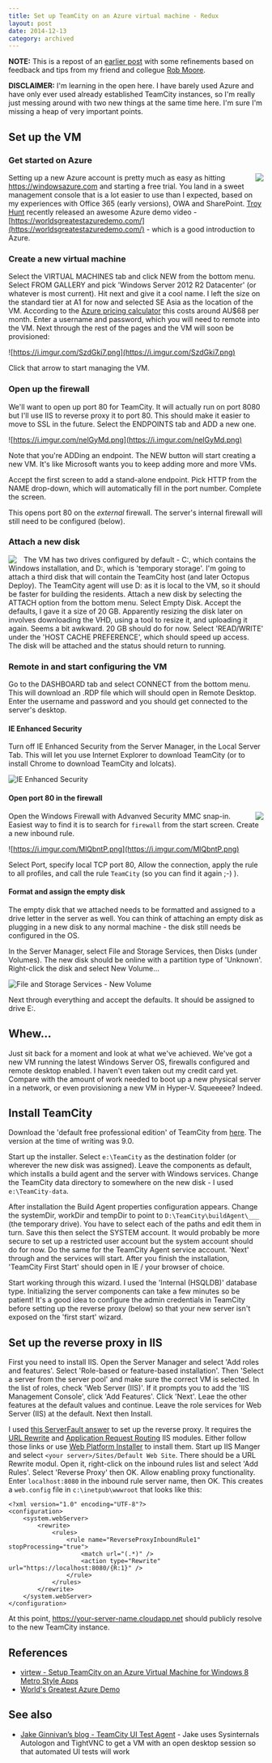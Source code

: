 ```yaml
---
title: Set up TeamCity on an Azure virtual machine - Redux
layout: post
date: 2014-12-13
category: archived
---
```


**NOTE:** This is a repost of an [earlier post](set-up-teamcity-on-an-azure-instance.html) with some refinements based on feedback and tips from my friend and collegue [Rob Moore](https://robdmoore.id.au/). 

**DISCLAIMER:** I'm learning in the open here. I have barely used Azure and have only ever used already established TeamCity instances, so I'm really just messing around with two new things at the same time here. I'm sure I'm missing a heap of very important points.


## Set up the VM


### Get started on Azure

<img src="https://i.imgur.com/AsSmaMo.png" style="float:right"/> Setting up a new Azure account is pretty much as easy as hitting <https://windowsazure.com> and starting a free trial. You land in a sweet management console that is a lot easier to use than I expected, based on my experiences with Office 365 (early versions), OWA and SharePoint. [Troy Hunt](https://www.troyhunt.com/) recently released an awesome Azure demo video - [https://worldsgreatestazuredemo.com/](https://worldsgreatestazuredemo.com/) - which is a good introduction to Azure.


### Create a new virtual machine

Select the VIRTUAL MACHINES tab and click NEW from the bottom menu. Select FROM GALLERY and pick 'Windows Server 2012 R2 Datacenter' (or whatever is most current). Hit next and give it a cool name. I left the size on the standard tier at A1 for now and selected SE Asia as the location of the VM. According to the [Azure pricing calculator](https://azure.microsoft.com/en-us/pricing/details/virtual-machines/) this costs around AU$68 per month. Enter a username and password, which you will need to remote into the VM. Next through the rest of the pages and the VM will soon be provisioned:

![https://i.imgur.com/SzdGki7.png](https://i.imgur.com/SzdGki7.png)

Click that arrow to start managing the VM. 


### Open up the firewall

We'll want to open up port 80 for TeamCity. It will actually run on port 8080 but I'll use IIS to reverse proxy it to port 80. This should make it easier to move to SSL in the future. Select the ENDPOINTS tab and ADD a new one. 

![https://i.imgur.com/nelGyMd.png](https://i.imgur.com/nelGyMd.png)

Note that you're ADDing an endpoint. The NEW button will start creating a new VM. It's like Microsoft wants you to keep adding more and more VMs.

Accept the first screen to add a stand-alone endpoint. Pick HTTP from the NAME drop-down, which will automatically fill in the port number. Complete the screen.

This opens port 80 on the *external* firewall. The server's internal firewall will still need to be configured (below).


### Attach a new disk

<img src="https://i.imgur.com/4Znf3hr.png" style="float: left; padding-right: 1em;"/> The VM has two drives configured by default - C:, which contains the Windows installation, and D:, which is 'temporary storage'. I'm going to attach a third disk that will contain the TeamCity host (and later Octopus Deploy). The TeamCity agent will use D: as it is local to the VM, so it should be faster for building the residents. Attach a new disk by selecting the ATTACH option from the bottom menu. Select Empty Disk.  Accept the defaults, I gave it a size of 20 GB. Apparently resizing the disk later on involves downloading the VHD, using a tool to resize it, and uploading it again. Seems a bit awkward. 20 GB should do for now. Select 'READ/WRITE' under the 'HOST CACHE PREFERENCE', which should speed up access. The disk will be attached and the status should return to running.


### Remote in and start configuring the VM

Go to the DASHBOARD tab and select CONNECT from the bottom menu. This will download an .RDP file which will should open in Remote Desktop. Enter the username and password and you should get connected to the server's desktop.


#### IE Enhanced Security
Turn off IE Enhanced Security from the Server Manager, in the Local Server Tab. This will let you use Internet Explorer to download TeamCity (or to install Chrome to download TeamCity and lolcats).

![IE Enhanced Security](https://i.imgur.com/N5ouyt1.png)


#### Open port 80 in the firewall

<img src="https://i.imgur.com/376xLMi.png" style="float:right"/> Open the Windows Firewall with Advanved Security MMC snap-in. Easiest way to find it is to search for `firewall` from the start screen. Create a new inbound rule.

![https://i.imgur.com/MlQbntP.png](https://i.imgur.com/MlQbntP.png)

Select Port, specify local TCP port 80, Allow the connection, apply the rule to all profiles, and call the rule `TeamCity` (so you can find it again ;-) ).


#### Format and assign the empty disk

The empty disk that we attached needs to be formatted and assigned to a drive letter in the server as well. You can think of attaching an empty disk as plugging in a new disk to any normal machine - the disk still needs be configured in the OS.

In the Server Manager, select File and Storage Services, then Disks (under Volumes). The new disk should be online with a partition type of 'Unknown'. Right-click the disk and select New Volume...

![File and Storage Services - New Volume](https://i.imgur.com/vgarRGg.png)

Next through everything and accept the defaults. It should be assigned to drive E:.


## Whew...

Just sit back for a moment and look at what we've achieved. We've got a new VM running the latest Windows Server OS, firewalls configured and remote desktop enabled. I haven't even taken out my credit card yet. Compare with the amount of work needed to boot up a new physical server in a network, or even provisioning a new VM in Hyper-V. Squeeeee? Indeed.


## Install TeamCity

Download the 'default free professional edition' of TeamCity from [here](https://www.jetbrains.com/teamcity/download/). The version at the time of writing was 9.0.

Start up the installer. Select `e:\TeamCity` as the destination folder (or wherever the new disk was assigned). Leave the components as default, which installs a build agent and the server with Windows services. Change the TeamCity data directory to somewhere on the new disk - I used `e:\TeamCity-data`.

After installation the Build Agent properties configuration appears. Change the systemDir, workDir and tempDir to point to `D:\TeamCity\buildAgent\___` (the temporary drive). You have to select each of the paths and edit them in turn. Save this then select the SYSTEM account. It would probably be more secure to set up a restricted user account but the system account should do for now. Do the same for the TeamCity Agent service account. 'Next' through and the services will start. After you finish the installation, 'TeamCity First Start' should open in IE / your browser of choice.

Start working through this wizard. I used the 'Internal (HSQLDB)' database type. Initializing the server components can take a few minutes so be patient! It's a good idea to configure the admin credentials in TeamCity before setting up the reverse proxy (below) so that your new server isn't exposed on the 'first start' wizard.


## Set up the reverse proxy in IIS

First you need to install IIS. Open the Server Manager and select 'Add roles and features'. Select 'Role-based or feature-based installation'. Then 'Select a server from the server pool' and make sure the correct VM is selected. In the list of roles, check 'Web Server (IIS)'. If it prompts you to add the 'IIS Management Console', click 'Add Features'. Click 'Next'. Leae the other features at the default values and continue. Leave the role services for Web Server (IIS) at the default. Next then Install.

I used [this ServerFault answer](https://serverfault.com/a/152411) to set up the reverse proxy. It requires the [URL Rewrite](https://www.iis.net/download/URLRewrite) and [Application Request Routing](https://www.iis.net/download/ApplicationRequestRouting) IIS modules. Either follow those links or use [Web Platform Installer](https://www.microsoft.com/web/downloads/platform.aspx) to install them. Start up IIS Manger and select `<your server>/Sites/Default Web Site`. There should be a URL Rewrite modul. Open it, right-click on the inbound rules list and select 'Add Rules'. Select 'Reverse Proxy' then OK. Allow enabling proxy functionality. Enter `localhost:8080` in the inbound rule server name, then OK. This creates a `web.config` file in `c:\inetpub\wwwroot` that looks like this:

	<?xml version="1.0" encoding="UTF-8"?>
	<configuration>
	    <system.webServer>
	        <rewrite>
	            <rules>
	                <rule name="ReverseProxyInboundRule1" stopProcessing="true">
	                    <match url="(.*)" />
	                    <action type="Rewrite" url="https://localhost:8080/{R:1}" />
	                </rule>
	            </rules>
	        </rewrite>
	    </system.webServer>
	</configuration>

At this point, <https://your-server-name.cloudapp.net> should publicly resolve to the new TeamCity instance.



## References

- [virtew - Setup TeamCity on an Azure Virtual Machine for Windows 8 Metro Style Apps](https://blog.virtew.com/2012/08/18/setup-teamcity-on-an-azure-virtual-machine-for-windows-8-metro-style-apps/)
- [World's Greatest Azure Demo](https://worldsgreatestazuredemo.com/)


## See also

- [Jake Ginnivan’s blog - TeamCity UI Test Agent](https://jake.ginnivan.net/teamcity-ui-test-agent/) - Jake uses Sysinternals Autologon and TightVNC to get a VM with an open desktop session so that automated UI tests will work

